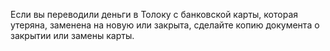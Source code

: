 
Если вы переводили деньги в Толоку с банковской карты, которая утеряна, заменена на новую или закрыта, сделайте копию документа о закрытии или замены карты.
